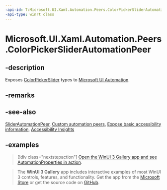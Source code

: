 ```yaml
---
-api-id: T:Microsoft.UI.Xaml.Automation.Peers.ColorPickerSliderAutomationPeer
-api-type: winrt class
---
```

<!-- Class syntax.
public class ColorPickerSliderAutomationPeer : SliderAutomationPeer, SliderAutomationPeer
-->

# Microsoft.UI.Xaml.Automation.Peers.ColorPickerSliderAutomationPeer

## -description

Exposes [ColorPickerSlider](../microsoft.ui.xaml.controls.primitives/colorpickerslider.md) types to [Microsoft UI Automation](/windows/win32/winauto/entry-uiauto-win32).

## -remarks

## -see-also

[SliderAutomationPeer](/uwp/api/windows.ui.xaml.automation.peers.sliderautomationpeer), [Custom automation peers](/windows/apps/design/accessibility/custom-automation-peers), [Expose basic accessibility information](/windows/apps/design/accessibility/basic-accessibility-information), [Accessibility Insights](https://accessibilityinsights.io/)

## -examples

> [!div class="nextstepaction"]
> [Open the WinUI 3 Gallery app and see AutomationProperties in action](winui3gallery:/item/AutomationProperties).

> The **WinUI 3 Gallery** app includes interactive examples of most WinUI 3 controls, features, and functionality. Get the app from the [Microsoft Store](https://www.microsoft.com/store/productId/9P3JFPWWDZRC) or get the source code on [GitHub](https://github.com/microsoft/WinUI-Gallery).

